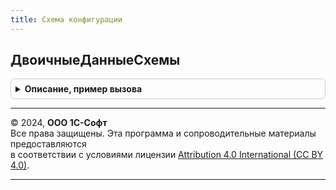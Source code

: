 ```yaml
---
title: Схема конфигурации
---
```



## ДвоичныеДанныеСхемы
<details style="margin: 1em 0; padding: 0.5em; border: 1px solid #ccc; border-radius: 6px;">

<summary style="font-weight: bold; cursor: pointer;">Описание, пример вызова</summary>

```bsl

// Двоичные данные схемы
//
// Параметры:
//  АннотироватьСсылочныеТипы - Булево
//  УчитыватьРасширениеДанных - Булево
//
// Возвращаемое значение:
//  ДвоичныеДанные
Функция ДвоичныеДанныеСхемы(АннотироватьСсылочныеТипы = Ложь, УчитыватьРасширениеДанных = Истина) Экспорт
```

Пример вызова
```bsl
Результат = СхемаКонфигурации.ДвоичныеДанныеСхемы(АннотироватьСсылочныеТипы, УчитыватьРасширениеДанных);
```
</details>

---

© 2024, **ООО 1С-Софт**  
Все права защищены. Эта программа и сопроводительные материалы предоставляются  
в соответствии с условиями лицензии [Attribution 4.0 International (CC BY 4.0)](https://creativecommons.org/licenses/by/4.0/legalcode).

---
